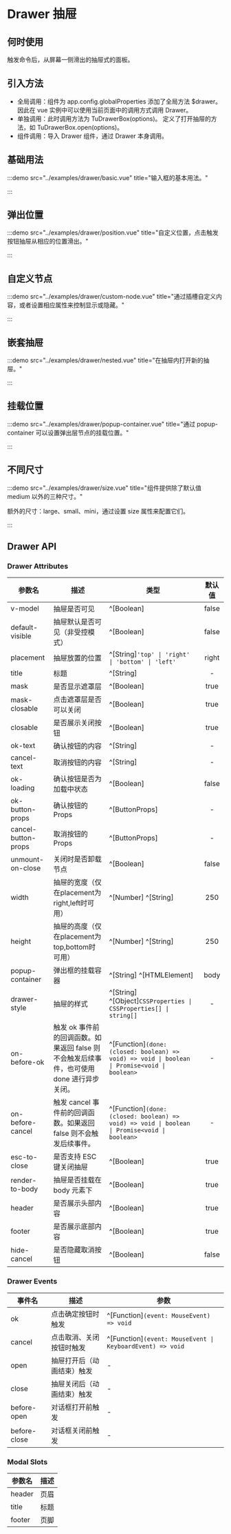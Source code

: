 # Drawer 抽屉

## 何时使用

触发命令后，从屏幕一侧滑出的抽屉式的面板。

## 引入方法

- 全局调用：组件为 app.config.globalProperties 添加了全局方法 $drawer。 因此在 vue 实例中可以使用当前页面中的调用方式调用 Drawer。
- 单独调用：此时调用方法为 TuDrawerBox(options)。 定义了打开抽屉的方法，如 TuDrawerBox.open(options)。
- 组件调用：导入 Drawer 组件，通过 Drawer 本身调用。

## 基础用法

:::demo src="../examples/drawer/basic.vue" title="输入框的基本用法。"

:::

## 弹出位置

:::demo src="../examples/drawer/position.vue" title="自定义位置，点击触发按钮抽屉从相应的位置滑出。"

:::

## 自定义节点

:::demo src="../examples/drawer/custom-node.vue" title="通过插槽自定义内容，或者设置相应属性来控制显示或隐藏。"

:::

## 嵌套抽屉

:::demo src="../examples/drawer/nested.vue" title="在抽屉内打开新的抽屉。"

:::

## 挂载位置

:::demo src="../examples/drawer/popup-container.vue" title="通过 popup-container 可以设置弹出层节点的挂载位置。"

:::

## 不同尺寸

:::demo src="../examples/drawer/size.vue" title="组件提供除了默认值 medium 以外的三种尺寸。"

额外的尺寸：large、small、mini，通过设置 size 属性来配置它们。

:::

## Drawer API

### Drawer Attributes

| 参数名 | 描述 | 类型 | 默认值 |
| ------ | ---- | ---- | :----: |
| v-model | 抽屉是否可见 | ^[Boolean] | false |
| default-visible | 抽屉默认是否可见（非受控模式）| ^[Boolean]  | false |
| placement | 抽屉放置的位置 | ^[String]`'top' \| 'right' \| 'bottom' \| 'left'`| right |
| title | 标题 | ^[String] | - |
| mask | 是否显示遮罩层 | ^[Boolean] | true |
| mask-closable | 点击遮罩层是否可以关闭 | ^[Boolean] | true |
| closable | 是否展示关闭按钮 | ^[Boolean] | true |
| ok-text | 确认按钮的内容 | ^[String] | - |
| cancel-text | 取消按钮的内容 | ^[String] | - |
| ok-loading | 确认按钮是否为加载中状态 | ^[Boolean] | false |
| ok-button-props | 确认按钮的Props | ^[ButtonProps] | - |
| cancel-button-props | 取消按钮的Props | ^[ButtonProps] | - |
| unmount-on-close | 关闭时是否卸载节点 | ^[Boolean] | false |
| width | 抽屉的宽度（仅在placement为right,left时可用）| ^[Number] ^[String] | 250 |
| height | 抽屉的高度（仅在placement为top,bottom时可用）| ^[Number] ^[String] | 250 |
| popup-container | 弹出框的挂载容器 | ^[String] ^[HTMLElement] | body |
| drawer-style | 抽屉的样式 | ^[String] ^[Object]`CSSProperties \| CSSProperties[] \| string[]` | - |
| on-before-ok|触发 ok 事件前的回调函数。如果返回 false 则不会触发后续事件，也可使用 done 进行异步关闭。| ^[Function]`(done: (closed: boolean) => void) => void \| boolean \| Promise<void \| boolean>` | - |
| on-before-cancel|触发 cancel 事件前的回调函数。如果返回 false 则不会触发后续事件。| ^[Function]`(done: (closed: boolean) => void) => void \| boolean \| Promise<void \| boolean>` | - |
| esc-to-close | 是否支持 ESC 键关闭抽屉 | ^[Boolean] | true |
| render-to-body | 抽屉是否挂载在 body 元素下| ^[Boolean] | true |
| header | 是否展示头部内容 | ^[Boolean] | true |
| footer | 是否展示底部内容 | ^[Boolean] | true |
| hide-cancel | 是否隐藏取消按钮 | ^[Boolean] | false |

### Drawer Events

| 事件名 | 描述 | 参数 |
| ------ | ---- | ---- |
| ok | 点击确定按钮时触发 | ^[Function]`(event: MouseEvent) => void` |
| cancel | 点击取消、关闭按钮时触发 | ^[Function]`(event: MouseEvent \| KeyboardEvent) => void` |
| open | 抽屉打开后（动画结束）触发 | - |
| close | 抽屉关闭后（动画结束）触发 | - |
| before-open | 对话框打开前触发 | - |
| before-close | 对话框关闭前触发 | - |

### Modal Slots

| 参数名 | 描述 |
| ------ | ---- |
| header | 页眉 | - |
| title | 标题 | - |
| footer | 页脚 | - |
